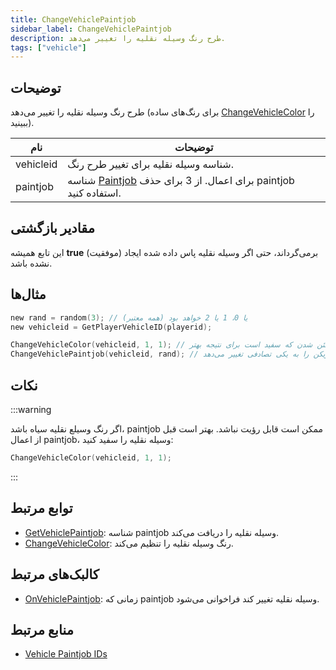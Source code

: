 ```yaml
---
title: ChangeVehiclePaintjob
sidebar_label: ChangeVehiclePaintjob
description: طرح رنگ وسیله نقلیه را تغییر می‌دهد.
tags: ["vehicle"]
---
```


## توضیحات

طرح رنگ وسیله نقلیه را تغییر می‌دهد (برای رنگ‌های ساده [ChangeVehicleColor](ChangeVehicleColor) را ببینید).

| نام       | توضیحات                                                                               |
| --------- | -------------------------------------------------------------------------------------- |
| vehicleid | شناسه وسیله نقلیه برای تغییر طرح رنگ.                                     |
| paintjob  | شناسه [Paintjob](../resources/paintjobs) برای اعمال. از 3 برای حذف paintjob استفاده کنید. |

## مقادیر بازگشتی

این تابع همیشه **true** (موفقیت) برمی‌گرداند، حتی اگر وسیله نقلیه پاس داده شده ایجاد نشده باشد.

## مثال‌ها

```c
new rand = random(3); // یا 0، 1 یا 2 خواهد بود (همه معتبر)
new vehicleid = GetPlayerVehicleID(playerid);

ChangeVehicleColor(vehicleid, 1, 1); // مطمئن شدن که سفید است برای نتیجه بهتر
ChangeVehiclePaintjob(vehicleid, rand); // طرح رنگ وسیله نقلیه فعلی بازیکن را به یکی تصادفی تغییر می‌دهد
```

## نکات

:::warning

اگر رنگ وسیلع نقلیه سیاه باشد، paintjob ممکن است قابل رؤیت نباشد. بهتر است قبل از اعمال paintjob، وسیله نقلیه را سفید کنید:

```c
ChangeVehicleColor(vehicleid, 1, 1);
```

:::

## توابع مرتبط

- [GetVehiclePaintjob](GetVehiclePaintjob): شناسه paintjob وسیله نقلیه را دریافت می‌کند.
- [ChangeVehicleColor](ChangeVehicleColor): رنگ وسیله نقلیه را تنظیم می‌کند.

## کالبک‌های مرتبط

- [OnVehiclePaintjob](../callbacks/OnVehiclePaintjob): زمانی که paintjob وسیله نقلیه تغییر کند فراخوانی می‌شود.

## منابع مرتبط

- [Vehicle Paintjob IDs](../resources/paintjobs)
